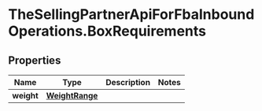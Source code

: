 # TheSellingPartnerApiForFbaInboundOperations.BoxRequirements

## Properties
Name | Type | Description | Notes
------------ | ------------- | ------------- | -------------
**weight** | [**WeightRange**](WeightRange.md) |  | 


